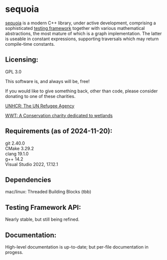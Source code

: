 # sequoia

[sequoia](https://ojrosten.github.io/sequoia/html/index.html) is a modern C++ library,
under active development, comprising a sophisticated
[testing framework](https://ojrosten.github.io/sequoia/html/dc/d92/testframeworkpage.html)
together with various mathematical abstractions, the most mature of which is a graph implementation.
The latter is useable in constant expressions, supporting traversals which may return compile-time constants.

## Licensing:

GPL 3.0

This software is, and always will be, free!

If you would like to give something back, other than code, please consider donating to one
of these charities.

[UNHCR: The UN Refugee Agency](https://www.unhcr.org)

[WWT: A Conservation charity dedicated to wetlands](https://www.wwt.org.uk/)

## Requirements (as of 2024-11-20):

git 2.40.0  
CMake 3.29.2  
clang 19.1.0  
g++ 14.2  
Visual Studio 2022, 17.12.1

## Dependencies

mac/linux: Threaded Building Blocks (tbb)

## Testing Framework API:

Nearly stable, but still being refined.

## Documentation:

High-level documentation is up-to-date; but per-file documentation in progess.

